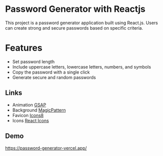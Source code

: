 
# Password Generator with Reactjs

This project is a password generator application built using React.js. Users can create strong and secure passwords based on specific criteria.


# Features

- Set password length
- Include uppercase letters, lowercase letters, numbers, and symbols
- Copy the password with a single click
- Generate secure and random passwords
## Links

  - Animation [GSAP](https://gsap.com/)
  - Background [MagicPattern](https://www.magicpattern.design/)
  - Favicon [Icons8](https://icons8.com/icons)
  - Icons [React Icons](https://react-icons.github.io/react-icons/)
## Demo

https://password-generator-vercel.app/